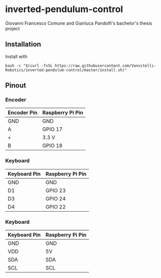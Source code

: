 # inverted-pendulum-control

Giovanni Francesco Comune and Gianluca Pandolfi's bachelor's thesis project

## Installation

Install with
```
bash -c "$(curl -fsSL https://raw.githubusercontent.com/Vanvitelli-Robotics/inverted-pendulum-control/master/install.sh)"
```

## Pinout
### Encoder
|   Encoder Pin|   Raspberry Pi Pin|
|---|---|
|  GND | GND  |
|  A | GPIO 17  |
| +  | 3.3 V  |
| B | GPIO 18  |
### Keyboard
|   Keyboard Pin|   Raspberry Pi Pin|
|---|---|
|  GND | GND  |
|  D1 | GPIO 23  |
| D3  |GPIO 24  |
| D4 | GPIO 22  |
### Keyboard
|   Keyboard Pin|   Raspberry Pi Pin|
|---|---|
|  GND | GND  |
|  VDD | 5V  |
| SDA  |SDA  |
| SCL | SCL  |